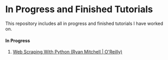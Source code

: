 # In Progress and Finished Tutorials

This repository includes all in progress and finished tutorials I have worked on.  

#### In Progress
1. [Web Scraping With Python (Ryan Mitchell | O'Reilly)](https://github.com/nahum-smith/tutorials/tree/web_scraping_with_python)
